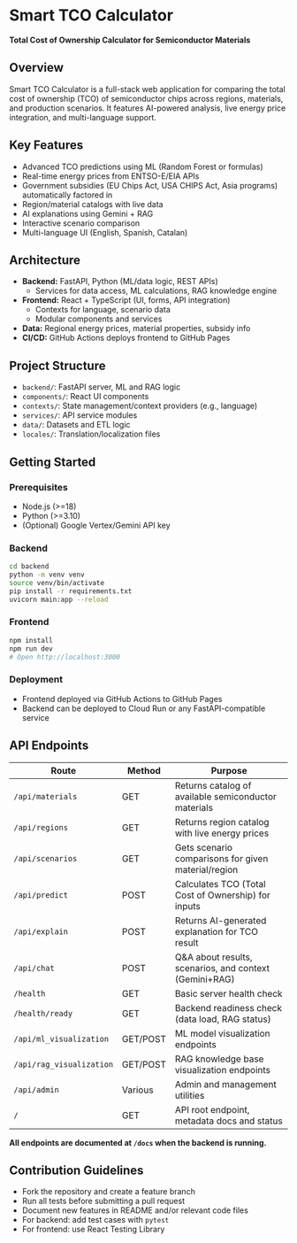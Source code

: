 # Smart TCO Calculator

**Total Cost of Ownership Calculator for Semiconductor Materials**

## Overview

Smart TCO Calculator is a full-stack web application for comparing the total cost of ownership (TCO) of semiconductor chips across regions, materials, and production scenarios. It features AI-powered analysis, live energy price integration, and multi-language support.

## Key Features

- Advanced TCO predictions using ML (Random Forest or formulas)
- Real-time energy prices from ENTSO-E/EIA APIs
- Government subsidies (EU Chips Act, USA CHIPS Act, Asia programs) automatically factored in
- Region/material catalogs with live data
- AI explanations using Gemini + RAG
- Interactive scenario comparison
- Multi-language UI (English, Spanish, Catalan)

## Architecture

- **Backend:** FastAPI, Python (ML/data logic, REST APIs)
  - Services for data access, ML calculations, RAG knowledge engine
- **Frontend:** React + TypeScript (UI, forms, API integration)
  - Contexts for language, scenario data
  - Modular components and services
- **Data:** Regional energy prices, material properties, subsidy info
- **CI/CD:** GitHub Actions deploys frontend to GitHub Pages

## Project Structure

- `backend/`: FastAPI server, ML and RAG logic
- `components/`: React UI components
- `contexts/`: State management/context providers (e.g., language)
- `services/`: API service modules
- `data/`: Datasets and ETL logic
- `locales/`: Translation/localization files

## Getting Started

### Prerequisites

- Node.js (>=18)
- Python (>=3.10)
- (Optional) Google Vertex/Gemini API key

### Backend

```bash
cd backend
python -m venv venv
source venv/bin/activate
pip install -r requirements.txt
uvicorn main:app --reload
```

### Frontend

```bash
npm install
npm run dev
# Open http://localhost:3000
```

### Deployment

- Frontend deployed via GitHub Actions to GitHub Pages
- Backend can be deployed to Cloud Run or any FastAPI-compatible service

## API Endpoints

| Route                | Method    | Purpose                                               |
|----------------------|-----------|-------------------------------------------------------|
| `/api/materials`     | GET       | Returns catalog of available semiconductor materials  |
| `/api/regions`       | GET       | Returns region catalog with live energy prices        |
| `/api/scenarios`     | GET       | Gets scenario comparisons for given material/region   |
| `/api/predict`       | POST      | Calculates TCO (Total Cost of Ownership) for inputs   |
| `/api/explain`       | POST      | Returns AI-generated explanation for TCO result       |
| `/api/chat`          | POST      | Q&A about results, scenarios, and context (Gemini+RAG)|
| `/health`            | GET       | Basic server health check                             |
| `/health/ready`      | GET       | Backend readiness check (data load, RAG status)       |
| `/api/ml_visualization` | GET/POST | ML model visualization endpoints                      |
| `/api/rag_visualization`| GET/POST | RAG knowledge base visualization endpoints            |
| `/api/admin`         | Various   | Admin and management utilities                        |
| `/`                  | GET       | API root endpoint, metadata docs and status           |

**All endpoints are documented at `/docs` when the backend is running.**

## Contribution Guidelines

- Fork the repository and create a feature branch
- Run all tests before submitting a pull request
- Document new features in README and/or relevant code files
- For backend: add test cases with `pytest`
- For frontend: use React Testing Library

